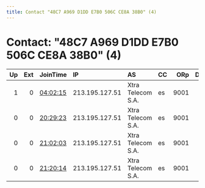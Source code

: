 ```yaml
---
title: Contact "48C7 A969 D1DD E7B0 506C CE8A 38B0" (4)
---
```


# Contact: "48C7 A969 D1DD E7B0 506C CE8A 38B0" (4)

|   Up |   Ext | JoinTime                                                                                            | IP             | AS                | CC   |   ORp |   Dirp | OS    | Version   | Nickname   |   eFamMembers |
|-----:|------:|:----------------------------------------------------------------------------------------------------|:---------------|:------------------|:-----|------:|-------:|:------|:----------|:-----------|--------------:|
|    1 |     0 | [04:02:15](https://metrics.torproject.org/rs.html#details/7ABCE62F86DFD96BD77105657ED1BCBE4D0D5627) | 213.195.127.51 | Xtra Telecom S.A. | es   |  9001 |      0 | Linux | 0.4.3.5   | lasama     |             1 |
|    0 |     0 | [20:29:23](https://metrics.torproject.org/rs.html#details/7BA6033DA77110B0C5C448B02D29B4C438D481A7) | 213.195.127.51 | Xtra Telecom S.A. | es   |  9001 |      0 | Linux | 0.4.3.5   | lasama     |             1 |
|    0 |     0 | [21:02:03](https://metrics.torproject.org/rs.html#details/7DDE5F03C9F7669CD61CD391272901DFD385920B) | 213.195.127.51 | Xtra Telecom S.A. | es   |  9001 |      0 | Linux | 0.4.3.5   | lasama     |             1 |
|    0 |     0 | [21:20:14](https://metrics.torproject.org/rs.html#details/6A1AC2C1F36C0000F4EC03DEC169AFF76A348682) | 213.195.127.51 | Xtra Telecom S.A. | es   |  9001 |      0 | Linux | 0.4.3.5   | lasama     |             1 |
